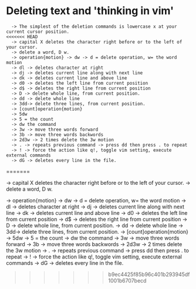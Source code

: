 # Deleting text and 'thinking in vim'
```
  -> The simplest of the deletion commands is lowercase x at your current cursor position.
<<<<<<< HEAD
  -> capital X deletes the character right before or to the left of your cursor. 
  -> delete a word, D w.
  -> operation{motion} -> dw -> d = delete operation, w= the word motion
  -> dl -> deletes character at right
  -> dj -> deletes current line along with next line
  -> dk -> deletes current line and above line
  -> d0 -> deletes the left line from current position
  -> d$ -> deletes the right line from current position
  -> D -> delete whole line, from current position.
  -> dd -> delete whole line
  -> 3dd-> delete three lines, from current position.
  -> [count]operation{motion} 	
  -> 5dw
  -> 5 = the count
  -> dw the command
  -> 3w -> move three words forward
  -> 3b -> move three words backwords
  -> 2d3w -> 2 times delete the 3w motion
  -> . -> repeats previous command -> press dd then press . to repeat
  -> ! -> force the action like q!, toggle vim setting, execute external commands 
  -> dG -> deletes every line in the file.
```
=======
 
 -> capital X deletes the character right before or to the left of your cursor. 
 -> delete a word, D w.
 
 -> operation{motion} -> dw -> d = delete operation, w= the word motion
 -> dl -> deletes character at right
 -> dj -> deletes current line along with next line
 -> dk -> deletes current line and above line
 -> d0 -> deletes the left line from current position
 -> d$ -> deletes the right line from current position
 -> D -> delete whole line, from current position.
 -> dd -> delete whole line
 -> 3dd-> delete three lines, from current position.
 -> [count]operation{motion} 	
 -> 5dw
 -> 5 = the count
 -> dw the command
 -> 3w -> move three words forward
 -> 3b -> move three words backwords
 -> 2d3w -> 2 times delete the 3w motion
 -> . -> repeats previous command -> press dd then press . to repeat
 -> ! -> force the action like q!, toggle vim setting, execute external commands 
 -> dG -> deletes every line in the file.
>>>>>>> b9ec4425f85b96c401b293945df1001b6707becd

